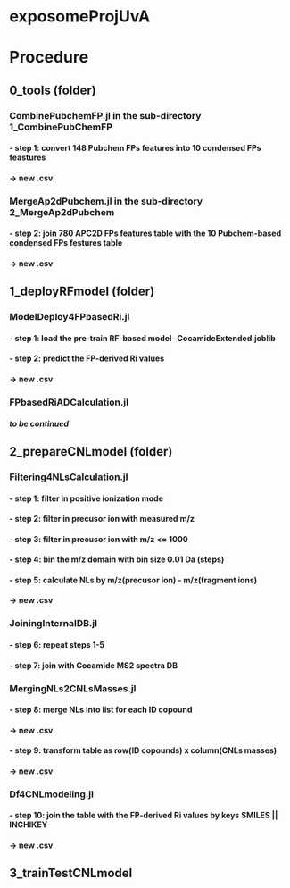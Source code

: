 # exposomeProjUvA

# Procedure
## 0_tools (folder)
### CombinePubchemFP.jl in the sub-directory 1_CombinePubChemFP
#### - step 1: convert 148 Pubchem FPs features into 10 condensed FPs feastures 
####           -> new .csv
### MergeAp2dPubchem.jl in the sub-directory 2_MergeAp2dPubchem 
#### - step 2: join 780 APC2D FPs features table with the 10 Pubchem-based condensed FPs festures table
####           -> new .csv

## 1_deployRFmodel (folder)
### ModelDeploy4FPbasedRi.jl
#### - step 1: load the pre-train RF-based model- CocamideExtended.joblib
#### - step 2: predict the FP-derived Ri values
####           -> new .csv
### FPbasedRiADCalculation.jl
#### ***to be continued***

## 2_prepareCNLmodel (folder)
### Filtering4NLsCalculation.jl
#### - step 1: filter in positive ionization mode
#### - step 2: filter in precusor ion with measured m/z
#### - step 3: filter in precusor ion with m/z <= 1000
#### - step 4: bin the m/z domain with bin size 0.01 Da (steps)
#### - step 5: calculate NLs by m/z(precusor ion) - m/z(fragment ions)
####           -> new .csv
### JoiningInternalDB.jl
#### - step 6: repeat steps 1-5
#### - step 7: join with Cocamide MS2 spectra DB
### MergingNLs2CNLsMasses.jl
#### - step 8: merge NLs into list for each ID copound
####           -> new .csv
#### - step 9: transform table as row(ID copounds) x column(CNLs masses)
####           -> new .csv
### Df4CNLmodeling.jl
#### - step 10: join the table with the FP-derived Ri values by keys SMILES || INCHIKEY
####           -> new .csv

## 3_trainTestCNLmodel